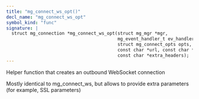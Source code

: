 ```yaml
---
title: "mg_connect_ws_opt()"
decl_name: "mg_connect_ws_opt"
symbol_kind: "func"
signature: |
  struct mg_connection *mg_connect_ws_opt(struct mg_mgr *mgr,
                                          mg_event_handler_t ev_handler,
                                          struct mg_connect_opts opts,
                                          const char *url, const char *protocol,
                                          const char *extra_headers);
---
```


Helper function that creates an outbound WebSocket connection

Mostly identical to mg_connect_ws, but allows to provide extra parameters
(for example, SSL parameters) 

